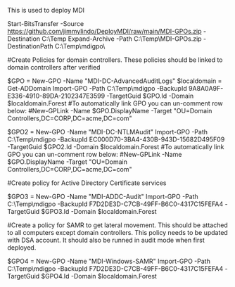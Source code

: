 This is used to deploy MDI



Start-BitsTransfer -Source https://github.com/jimmylindo/DeployMDI/raw/main/MDI-GPOs.zip -Destination C:\Temp
Expand-Archive -Path C:\Temp\MDI-GPOs.zip -DestinationPath C:\Temp\mdigpo\

#Create Policies for domain controllers. These policies should be linked to domain controllers after verified

$GPO = New-GPO -Name "MDI-DC-AdvancedAuditLogs"
$localdomain = Get-ADDomain
Import-GPO -Path C:\Temp\mdigpo -BackupId 9A8A0A9F-E336-4910-89DA-2102347E3599 -TargetGuid $GPO.Id -Domain $localdomain.Forest
#To automatically link GPO you can un-comment row below:
#New-GPLink -Name $GPO.DisplayName -Target "OU=Domain Controllers,DC=CORP,DC=acme,DC=com"

$GPO2 = New-GPO -Name "MDI-DC-NTLMAudit"
Import-GPO -Path C:\Temp\mdigpo -BackupId EC000D70-3BA4-430B-943D-15682D495F09 -TargetGuid $GPO2.Id -Domain $localdomain.Forest
#To automatically link GPO you can un-comment row below:
#New-GPLink -Name $GPO.DisplayName -Target "OU=Domain Controllers,DC=CORP,DC=acme,DC=com"

#Create policy for Active Directory Certificate services

$GPO3 = New-GPO -Name "MDI-ADDC-Audit"
Import-GPO -Path C:\Temp\mdigpo -BackupId F7D2DE3D-C7CB-49FF-B6C0-4317C15FEFA4 -TargetGuid $GPO3.Id -Domain $localdomain.Forest

#Create a policy for SAMR to get lateral movement. This should be attached to all computers except domain controllers. This policy needs to be updated with DSA account. It should also be runned in audit mode when first deployed.

$GPO4 = New-GPO -Name "MDI-Windows-SAMR"
Import-GPO -Path C:\Temp\mdigpo -BackupId F7D2DE3D-C7CB-49FF-B6C0-4317C15FEFA4 -TargetGuid $GPO4.Id -Domain $localdomain.Forest
